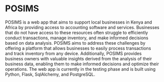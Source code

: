 # POSIMS
POSIMS is a web app that aims to support local businesses in Kenya and Africa by providing access to accounting software and services. Businesses that do not have access to these resources often struggle to efficiently conduct transactions, manage inventory, and make informed decisions based on data analysis. POSIMS aims to address these challenges by offering a platform that allows businesses to easily process transactions and track inventory from any device. Additionally, POSIMS provides business owners with valuable insights derived from the analysis of their business data, enabling them to make informed decisions and optimize their operations. The web app is currently in the testing phase and is built using Python, Flask, SqlAlchemy, and PostgreSQL.

